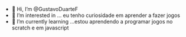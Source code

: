 - 👋 Hi, I’m @GustavoDuarteF
- 👀 I’m interested in ... eu tenho curiosidade em aprender a fazer jogos
- 🌱 I’m currently learning ...estou aprendendo a programar jogos no scratch e em javascript
<!---
GustavoDuarteF/GustavoDuarteF is a ✨ special ✨ repository because its `README.md` (this file) appears on your GitHub profile.
You can click the Preview link to take a look at your changes.
--->
